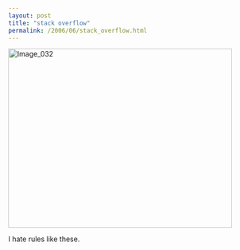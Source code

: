```yaml
---
layout: post
title: "stack overflow"
permalink: /2006/06/stack_overflow.html
---
```


<p><a href="http://sippey.typepad.com/photos/uncategorized/image_032.jpg"><img title="Image_032" height="360" alt="Image_032" src="http://sippey.typepad.com/filtered/images/image_032.jpg" width="450" border="0" /></a> </p>

<p>I hate rules like these.</p>


